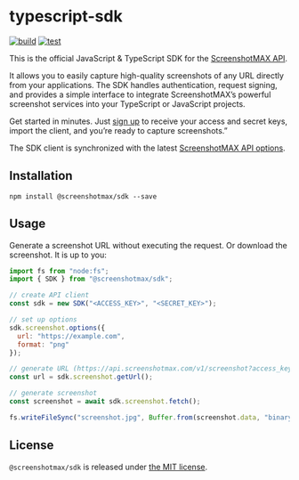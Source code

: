 # typescript-sdk

[![build](https://github.com/screenshotmax/typescript-sdk/actions/workflows/build.yaml/badge.svg)](https://github.com/screenshotmax/typescript-sdk/actions/workflows/build.yaml)
[![test](https://github.com/screenshotmax/typescript-sdk/actions/workflows/test.yaml/badge.svg)](https://github.com/screenshotmax/typescript-sdk/actions/workflows/test.yaml)

This is the official JavaScript & TypeScript SDK for the [ScreenshotMAX API](https://screenshotmax.com/).

It allows you to easily capture high-quality screenshots of any URL directly from your applications.
The SDK handles authentication, request signing, and provides a simple interface to integrate ScreenshotMAX’s powerful screenshot services into your TypeScript or JavaScript projects.

Get started in minutes. Just [sign up](https://screenshotmax.com) to receive your access and secret keys, import the client, and you’re ready to capture screenshots.”

The SDK client is synchronized with the latest [ScreenshotMAX API options](https://docs.screenshotmax.com/guides/start/introduction).


## Installation

```shell
npm install @screenshotmax/sdk --save
```

## Usage

Generate a screenshot URL without executing the request. Or download the screenshot. It is up to you: 
```javascript
import fs from "node:fs";
import { SDK } from "@screenshotmax/sdk";

// create API client 
const sdk = new SDK("<ACCESS_KEY>", "<SECRET_KEY>");

// set up options
sdk.screenshot.options({
  url: "https://example.com",
  format: "png"
});

// generate URL (https://api.screenshotmax.com/v1/screenshot?access_key=<ACCESS_KEY>&url=https://example.com&format=png)
const url = sdk.screenshot.getUrl();

// generate screenshot
const screenshot = await sdk.screenshot.fetch();

fs.writeFileSync("screenshot.jpg", Buffer.from(screenshot.data, "binary"));
```

## License 

`@screenshotmax/sdk` is released under [the MIT license](LICENSE).
